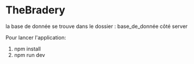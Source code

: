 # TheBradery
la base de donnée se trouve dans le dossier : base_de_donnée côté server

Pour lancer l'application:
1. npm install
2. npm run dev
